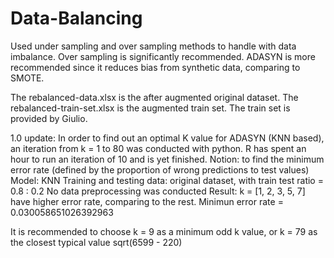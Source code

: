# Data-Balancing

Used under sampling and over sampling methods to handle with data imbalance.
Over sampling is significantly recommended.
ADASYN is more recommended since it reduces bias from synthetic data, comparing to SMOTE.

The rebalanced-data.xlsx is the after augmented original dataset.
The rebalanced-train-set.xlsx is the augmented train set. The train set is provided by Giulio.

1.0 update:
  In order to find out an optimal K value for ADASYN (KNN based), an iteration from k = 1 to 80 was conducted with python.
  R has spent an hour to run an iteration of 10 and is yet finished.
  Notion: to find the minimum error rate (defined by the proportion of wrong predictions to test values)
  Model: KNN
  Training and testing data: original dataset, with train test ratio = 0.8 : 0.2
  No data preprocessing was conducted
  Result: k = [1, 2, 3, 5, 7] have higher error rate, comparing to the rest. Minimun error rate = 0.030058651026392963

  It is recommended to choose k = 9 as a minimum odd k value, or k = 79 as the closest typical value sqrt(6599 - 220)
